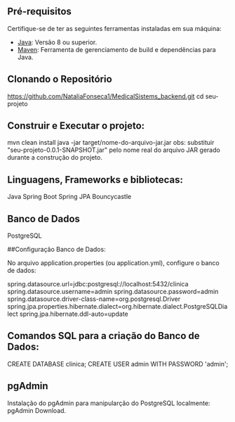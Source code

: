 ## Pré-requisitos

Certifique-se de ter as seguintes ferramentas instaladas em sua máquina:

- [Java](https://www.oracle.com/java/technologies/javase-downloads.html): Versão 8 ou superior.
- [Maven](https://maven.apache.org/download.cgi): Ferramenta de gerenciamento de build e dependências para Java.

## Clonando o Repositório

https://github.com/NataliaFonseca1/MedicalSistems_backend.git
cd seu-projeto

## Construir e Executar o projeto: 


mvn clean install 
java -jar target/nome-do-arquivo-jar.jar
obs: substituir "seu-projeto-0.0.1-SNAPSHOT.jar" pelo nome real do arquivo JAR gerado durante a construção do projeto.


## Linguagens, Frameworks e bibliotecas:

Java
Spring Boot
Spring JPA
Bouncycastle

## Banco de Dados 

PostgreSQL

##Configuração Banco de Dados: 

No arquivo application.properties (ou application.yml), configure o banco de dados:

spring.datasource.url=jdbc:postgresql://localhost:5432/clinica
spring.datasource.username=admin
spring.datasource.password=admin
spring.datasource.driver-class-name=org.postgresql.Driver
spring.jpa.properties.hibernate.dialect=org.hibernate.dialect.PostgreSQLDialect
spring.jpa.hibernate.ddl-auto=update

## Comandos SQL para a criação do Banco de Dados:

CREATE DATABASE clinica; 
CREATE USER admin 
WITH PASSWORD 'admin';

## pgAdmin

Instalação do pgAdmin para manipularção do PostgreSQL localmente:
pgAdmin Download.
